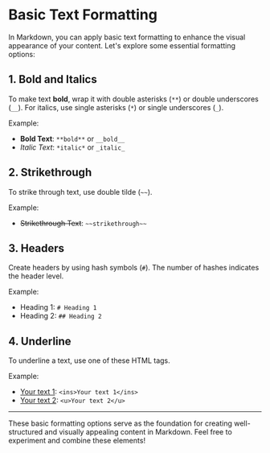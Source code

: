 # Basic Text Formatting

In Markdown, you can apply basic text formatting to enhance the visual appearance of your content. Let's explore some essential formatting options:

## 1. Bold and Italics

To make text **bold**, wrap it with double asterisks (`**`) or double underscores (`__`). For italics, use single asterisks (`*`) or single underscores (`_`).

Example:

- **Bold Text**: `**bold**` or `__bold__`
- _Italic Text_: `*italic*` or `_italic_`

## 2. Strikethrough

To strike through text, use double tilde (`~~`).

Example:

- ~~Strikethrough Text~~: `~~strikethrough~~`

## 3. Headers

Create headers by using hash symbols (`#`). The number of hashes indicates the header level.

Example:

- Heading 1: `# Heading 1`
- Heading 2: `## Heading 2`

## 4. Underline

To underline a text, use one of these HTML tags.

Example:

- <ins>Your text 1</ins>: `<ins>Your text 1</ins>`
- <u>Your text 2</u>: `<u>Your text 2</u>`

---

These basic formatting options serve as the foundation for creating well-structured and visually appealing content in Markdown. Feel free to experiment and combine these elements!
